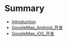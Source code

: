 # Summary

* [Introduction](README.md)
* [GoogleMap\_Android\_开发](chapter1.md)
* [GoogleMap\_iOS\_开发](googlemapios-kai-fa.md)

